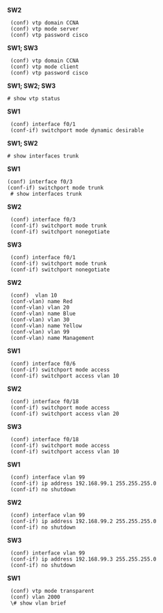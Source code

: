 **SW2** 

```
 (conf) vtp domain CCNA
 (conf) vtp mode server
 (conf) vtp password cisco
```

**SW1; SW3**

```
 (conf) vtp domain CCNA
 (conf) vtp mode client
 (conf) vtp password cisco
```

**SW1; SW2; SW3**

```
# show vtp status
```

**SW1**

```
 (conf) interface f0/1
 (conf-if) switchport mode dynamic desirable
```

**SW1; SW2**

```
# show interfaces trunk
```

**SW1**

```
(conf) interface f0/3
(conf-if) switchport mode trunk
 # show interfaces trunk
```

**SW2**

```
 (conf) interface f0/3
 (conf-if) switchport mode trunk
 (conf-if) switchport nonegotiate
```

**SW3**

```
 (conf) interface f0/1
 (conf-if) switchport mode trunk
 (conf-if) switchport nonegotiate
```

**SW2**

```
 (conf)  vlan 10	
 (conf-vlan) name Red 
 (conf-vlan) vlan 20
 (conf-vlan) name Blue 
 (conf-vlan) vlan 30
 (conf-vlan) name Yellow 
 (conf-vlan) vlan 99
 (conf-vlan) name Management 
```

**SW1**

```
 (conf) interface f0/6
 (conf-if) switchport mode access
 (conf-if) switchport access vlan 10
```

**SW2**

```
 (conf) interface f0/18
 (conf-if) switchport mode access
 (conf-if) switchport access vlan 20
```

**SW3**

```
 (conf) interface f0/18
 (conf-if) switchport mode access
 (conf-if) switchport access vlan 10
```

**SW1**

```
 (conf) interface vlan 99
 (conf-if) ip address 192.168.99.1 255.255.255.0
 (conf-if) no shutdown
```

**SW2**

```
 (conf) interface vlan 99
 (conf-if) ip address 192.168.99.2 255.255.255.0
 (conf-if) no shutdown
```

**SW3**

```
 (conf) interface vlan 99
 (conf-if) ip address 192.168.99.3 255.255.255.0
 (conf-if) no shutdown
```

**SW1**

```
 (conf) vtp mode transparent
 (conf) vlan 2000
 \# show vlan brief
```


